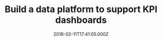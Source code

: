 ---
title: Build a data platform to support KPI dashboards
date: 2018-02-11T17:41:05.000Z
description: >
  Witteveen + Bos is a consulting and engineering company consisting of many independent business units. To monitor the performance of the business units, the idea of KPI dashboards was developed. A proof-of-concept showed that there was a need to develop a data platform that would allow the creation of KPI dashboards. My role was to design a suitable solution which consisted of a modern data platform using Microsoft Azure. I was responsible for creating the project plan, initial architecture and designs based on the architecture.
tags:
  - GoDataDriven
  - Data Mesh
  - Power BI
  - SharePoint
  - SSIS
  - Migration
  - Data Lake
  - Data Factory
duration: 3
client: Witteveenenbos
role: Data Analytics Consultant
weight: 2
---